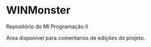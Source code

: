 # WINMonster
Repositório do MI Programação II

Area disponivel para comentarios de edições do projeto.
